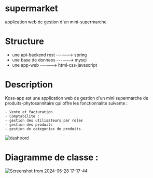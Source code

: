 # supermarket
application  web de gestion d'un mini-supermarche

# Structure 

- une api-backend rest ------> spring
- une base de donnees  ------> mysql
- une app-web          ------>  html-css-javascript

# Description

Koss-app est une application web de gestion d'un mini supermarche de produits-phytosannitaire qui offre les fonctionnalite suivante : 

    - Vente et facturation
    - Comptabilite : 
    - gestion des utilisateurs par roles
    - gestion des produits 
    - gestion de categories de produits


![dashbord](https://github.com/florentJava/supermarket/assets/130192163/1bef205a-08a5-4a9f-831d-e48446b65c20)


# Diagramme de classe :
![Screenshot from 2024-05-28 17-17-44](https://github.com/florentJava/supermarket/assets/130192163/8f980218-b389-4a83-ba1f-d480579df845)
